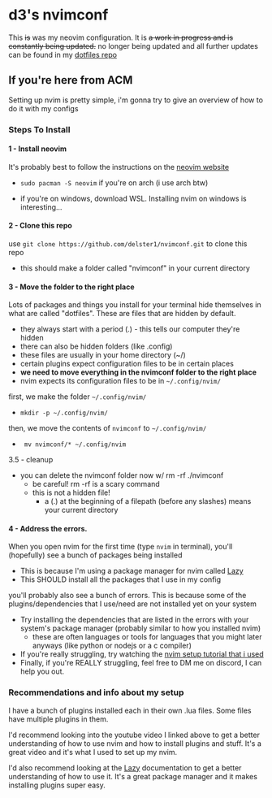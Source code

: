 # d3's nvimconf

This ~~is~~ was my neovim configuration. It is ~~a work in progress and is constantly being updated.~~ no longer being updated and all further updates can be found in my [dotfiles repo](https://github.com/delster1/dotfiles/)  


## If you're here from ACM
Setting up nvim is pretty simple, i'm gonna try to give an overview of how to do it with my configs 
### Steps To Install
#### 1 - Install neovim

It's probably best to follow the instructions on the [neovim website](https://github.com/neovim/neovim/blob/master/INSTALL.md)

- `sudo pacman -S neovim` if you're on arch (i use arch btw)

- if you're on windows, download WSL. Installing nvim on windows is interesting...

#### 2 - Clone this repo
use `git clone https://github.com/delster1/nvimconf.git` to clone this repo
- this should make a folder called "nvimconf" in your current directory

#### 3 - Move the folder to the right place
Lots of packages and things you install for your terminal hide themselves in what are called "dotfiles". These are files that are hidden by default.
- they always start with a period (.) - this tells our computer they're hidden
- there can also be hidden folders (like .config)
- these files are usually in your home directory (~/)
- certain plugins expect configuration files to be in certain places
- **we need to move everything in the nvimconf folder to the right place**
- nvim expects its configuration files to be in `~/.config/nvim/`

first, we make the folder `~/.config/nvim/`
- `mkdir -p ~/.config/nvim/`

then, we move the contents of `nvimconf` to `~/.config/nvim/`
- ` mv nvimconf/* ~/.config/nvim`

3.5 - cleanup

- you can delete the nvimconf folder now w/ rm -rf ./nvimconf
    - be careful! rm -rf is a scary command
    - this is not a hidden file! 
        - a (.) at the beginning of a filepath (before any slashes) means your current directory
#### 4 - Address the errors.
When you open nvim for the first time (type `nvim` in terminal), you'll (hopefully) see a bunch of packages being installed
- This is because I'm using a package manager for nvim called [Lazy](https://github.com/folke/lazy.nvim)
- This SHOULD install all the packages that I use in my config

you'll probably also see a bunch of errors. This is because some of the plugins/dependencies that I use/need are not installed yet on your system
- Try installing the dependencies that are listed in the errors with your system's package manager (probably similar to how you installed nvim)
    - these are often languages or tools for languages that you might later anyways (like python or nodejs or a c compiler)
- If you're really struggling, try watching the [nvim setup tutorial that i used](https://www.youtube.com/watch?v=zHTeCSVAFNY)
- Finally, if you're REALLY struggling, feel free to DM me on discord, I can help you out. 

### Recommendations and info about my setup
I have a bunch of plugins installed each in their own .lua files. Some files have multiple plugins in them.

I'd recommend looking into the youtube video I linked above to get a better understanding of how to use nvim and how to install plugins and stuff. It's a great video and it's what I used to set up my nvim.

I'd also recommend looking at the [Lazy](https://github.com/folke/lazy.nvim) documentation to get a better understanding of how to use it. It's a great package manager and it makes installing plugins super easy.


